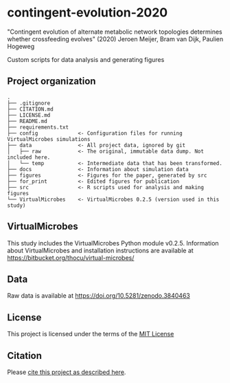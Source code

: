 # contingent-evolution-2020
"Contingent evolution of alternate metabolic network topologies determines whether crossfeeding evolves"
(2020) Jeroen Meijer, Bram van Dijk, Paulien Hogeweg

Custom scripts for data analysis and generating figures 


## Project organization

```
.
├── .gitignore
├── CITATION.md
├── LICENSE.md
├── README.md
├── requirements.txt
├── config             <- Configuration files for running VirtualMicrobes simulations 
├── data               <- All project data, ignored by git
│   ├── raw            <- The original, immutable data dump. Not included here.
│   └── temp           <- Intermediate data that has been transformed.
├── docs               <- Information about simulation data
├── figures            <- Figures for the paper, generated by src
├── for_print          <- Edited figures for publication
├── src                <- R scripts used for analysis and making figures
└── VirtualMicrobes    <- VirtualMicrobes 0.2.5 (version used in this study)

```

## VirtualMicrobes
This study includes the VirtualMicrobes Python module v0.2.5. Information about VirtualMicrobes and installation instructions are available at https://bitbucket.org/thocu/virtual-microbes/

## Data
Raw data is available at https://doi.org/10.5281/zenodo.3840463

## License

This project is licensed under the terms of the [MIT License](/LICENSE.md)

## Citation

Please [cite this project as described here](/CITATION.md).
